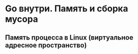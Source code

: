 # Go внутри. Память и сборка мусора

## Память процесса в Linux (виртуальное адресное пространство)

